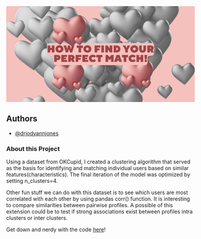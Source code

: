 <img src="https://github.com/drjodyannjones/dating_match_app/raw/master/perfect_match_header.png" alt="Banner" style="max-width: 100%;">

## Authors

- [@drjodyannjones](https://www.github.com/drjodyannjones)

### About this Project

Using a dataset from OKCupid, I created a clustering algorithm that served as the basis for identifying and matching individual users based on similar features(characteristics). The final iteration of the model was optimized by setting n_clusters=4.

Other fun stuff we can do with this dataset is to see which users are most correlated with each other  by using pandas corr() function. It is interesting to compare similarities between pairwise profiles. A possible of this extension could be to test if strong associations exist between profiles intra clusters or inter clusters. 

Get down and nerdy with the code <a href="https://github.com/drjodyannjones/dating_match_app/blob/master/dating_app_recommender_system-Copy1.ipynb">here</a>!
